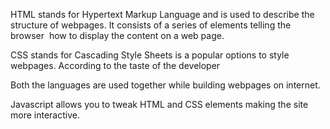 HTML stands for Hypertext Markup Language and is used to describe the structure of webpages. It consists of a series of elements telling the browser  how to display the content on a web page.

CSS stands for Cascading Style Sheets is a popular options to style webpages. According to the taste of the developer

Both the languages are used together while building webpages on internet.

Javascript allows you to tweak HTML and CSS elements making the site more interactive.